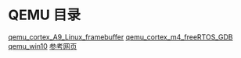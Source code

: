 # QEMU 目录

[qemu_cortex_A9_Linux_framebuffer](/project_technical/Qemu/qemu_Cortex_A9.md)
[qemu_cortex_m4_freeRTOS_GDB](/project_technical/Qemu/qemu_cortex_m4.md)
[qemu_win10](/project_technical/Qemu/win10qemu.md)
[参考网页](/project_technical/Qemu/win10qemu.md)
